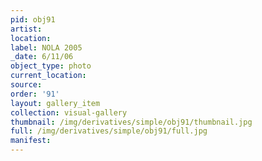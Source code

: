 ```yaml
---
pid: obj91
artist: 
location: 
label: NOLA 2005
_date: 6/11/06
object_type: photo
current_location: 
source: 
order: '91'
layout: gallery_item
collection: visual-gallery
thumbnail: /img/derivatives/simple/obj91/thumbnail.jpg
full: /img/derivatives/simple/obj91/full.jpg
manifest: 
---
```


